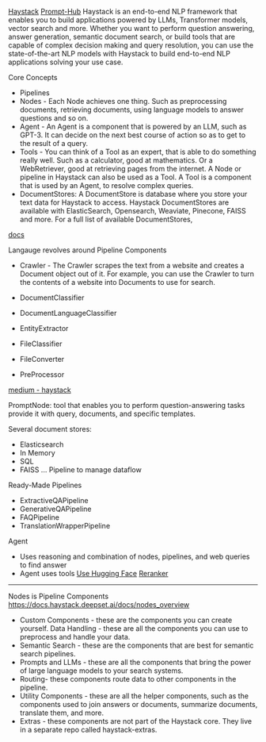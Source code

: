 [Haystack](https://github.com/deepset-ai/haystack)
[Prompt-Hub](https://prompthub.deepset.ai/)
Haystack is an end-to-end NLP framework that enables you to build applications powered by LLMs, Transformer models, vector search and more. Whether you want to perform question answering, answer generation, semantic document search, or build tools that are capable of complex decision making and query resolution, you can use the state-of-the-art NLP models with Haystack to build end-to-end NLP applications solving your use case.

Core Concepts
* Pipelines
* Nodes - Each Node achieves one thing. Such as preprocessing documents, retrieving documents, using language models to answer questions and so on.
* Agent - An Agent is a component that is powered by an LLM, such as GPT-3. It can decide on the next best course of action so as to get to the result of a query.
* Tools - You can think of a Tool as an expert, that is able to do something really well. Such as a calculator, good at mathematics. Or a WebRetriever, good at retrieving pages from the internet. A Node or pipeline in Haystack can also be used as a Tool. A Tool is a component that is used by an Agent, to resolve complex queries.
* DocumentStores: A DocumentStore is database where you store your text data for Haystack to access. Haystack DocumentStores are available with ElasticSearch, Opensearch, Weaviate, Pinecone, FAISS and more. For a full list of available DocumentStores,

[docs](https://docs.haystack.deepset.ai/docs)

Langauge revolves around Pipeline Components
* Crawler - The Crawler scrapes the text from a website and creates a Document object out of it. For example, you can use the Crawler to turn the contents of a website into Documents to use for search.

* DocumentClassifier
* DocumentLanguageClassifier
* EntityExtractor
* FileClassifier
* FileConverter
* PreProcessor

[medium - haystack](https://medium.com/aimonks/haystack-an-alternative-to-langchain-carrying-llms-bf7c515c9a7e)

PromptNode: tool that enables you to perform question-answering tasks
provide it with query, documents, and specific templates. 

Several document stores: 
* Elasticsearch
* In Memory
* SQL
* FAISS
...
Pipeline to manage dataflow

Ready-Made Pipelines
* ExtractiveQAPipeline
* GenerativeQAPipeline
* FAQPipeline
* TranslationWrapperPipeline

Agent
* Uses reasoning and combination of nodes, pipelines, and web queries to find answer
* Agent uses tools
[Use Hugging Face](https://medium.com/@cobusgreyling/build-a-chatbot-conversational-app-with-haystack-huggingface-8d43c1690b13)
[Reranker](https://medium.com/@cobusgreyling/ahaystack-developed-a-reranker-component-to-solve-llm-long-context-vulnerability-71af12a98fcb)

-----------
Nodes is Pipeline Components
https://docs.haystack.deepset.ai/docs/nodes_overview

* Custom Components - these are the components you can create yourself.
Data Handling - these are all the components you can use to preprocess and handle your data.
* Semantic Search - these are the components that are best for semantic search pipelines.
* Prompts and LLMs - these are all the components that bring the power of large language models to your search systems.
* Routing- these components route data to other components in the pipeline.
* Utility Components - these are all the helper components, such as the components used to join answers or documents, summarize documents, translate them, and more.
* Extras - these components are not part of the Haystack core. They live in a separate repo called haystack-extras.